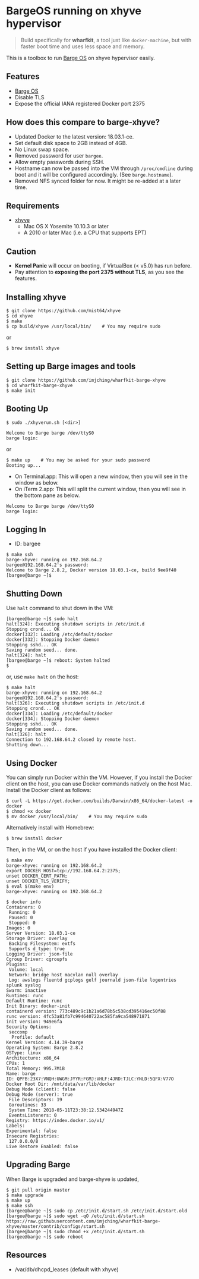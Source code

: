 # BargeOS running on xhyve hypervisor

> Build specifically for **wharfkit**, a tool just like `docker-machine`, but with faster boot time and uses less space and memory.

This is a toolbox to run [Barge OS](https://github.com/bargees/barge-os) on xhyve hypervisor easily.

## Features

- [Barge OS](https://github.com/bargees/barge-os)
- Disable TLS
- Expose the official IANA registered Docker port 2375

## How does this compare to barge-xhyve?

- Updated Docker to the latest version: 18.03.1-ce.
- Set default disk space to 2GB instead of 4GB.
- No Linux swap space.
- Removed password for user `bargee`.
- Allow empty passwords during SSH.
- Hostname can now be passed into the VM through `/proc/cmdline` during boot and it will be configured accordingly. (See `barge.hostname`).
- Removed NFS synced folder for now. It might be re-added at a later time.

## Requirements

- [xhyve](https://github.com/mist64/xhyve)
  - Mac OS X Yosemite 10.10.3 or later
  - A 2010 or later Mac (i.e. a CPU that supports EPT)

## Caution

- **Kernel Panic** will occur on booting, if VirtualBox (< v5.0) has run before.
- Pay attention to **exposing the port 2375 without TLS**, as you see the features.

## Installing xhyve

```
$ git clone https://github.com/mist64/xhyve
$ cd xhyve
$ make
$ cp build/xhyve /usr/local/bin/    # You may require sudo
```

or

```
$ brew install xhyve
```

## Setting up Barge images and tools

```
$ git clone https://github.com/imjching/wharfkit-barge-xhyve
$ cd wharfkit-barge-xhyve
$ make init
```

## Booting Up

```
$ sudo ./xhyverun.sh [<dir>]

Welcome to Barge barge /dev/ttyS0
barge login:
```

or

```
$ make up    # You may be asked for your sudo password
Booting up...
```

- On Terminal.app: This will open a new window, then you will see in the window as below.
- On iTerm 2.app: This will split the current window, then you will see in the bottom pane as below.

```
Welcome to Barge barge /dev/ttyS0
barge login:
```

## Logging In

- ID: bargee

```
$ make ssh
barge-xhyve: running on 192.168.64.2
bargee@192.168.64.2's password:
Welcome to Barge 2.8.2, Docker version 18.03.1-ce, build 9ee9f40
[bargee@barge ~]$
```

## Shutting Down

Use `halt` command to shut down in the VM:

```
[bargee@barge ~]$ sudo halt
halt[324]: Executing shutdown scripts in /etc/init.d
Stopping crond... OK
docker[332]: Loading /etc/default/docker
docker[332]: Stopping Docker daemon
Stopping sshd... OK
Saving random seed... done.
halt[324]: halt
[bargee@barge ~]$ reboot: System halted
$
```

or, use `make halt` on the host:

```
$ make halt
barge-xhyve: running on 192.168.64.2
bargee@192.168.64.2's password:
halt[326]: Executing shutdown scripts in /etc/init.d
Stopping crond... OK
docker[334]: Loading /etc/default/docker
docker[334]: Stopping Docker daemon
Stopping sshd... OK
Saving random seed... done.
halt[326]: halt
Connection to 192.168.64.2 closed by remote host.
Shutting down...
```

## Using Docker

You can simply run Docker within the VM. However, if you install the Docker client on the host, you can use Docker commands natively on the host Mac. Install the Docker client as follows:

```
$ curl -L https://get.docker.com/builds/Darwin/x86_64/docker-latest -o docker
$ chmod +x docker
$ mv docker /usr/local/bin/    # You may require sudo
```

Alternatively install with Homebrew:

```
$ brew install docker
```

Then, in the VM, or on the host if you have installed the Docker client:

```
$ make env
barge-xhyve: running on 192.168.64.2
export DOCKER_HOST=tcp://192.168.64.2:2375;
unset DOCKER_CERT_PATH;
unset DOCKER_TLS_VERIFY;
$ eval $(make env)
barge-xhyve: running on 192.168.64.2

$ docker info
Containers: 0
 Running: 0
 Paused: 0
 Stopped: 0
Images: 0
Server Version: 18.03.1-ce
Storage Driver: overlay
 Backing Filesystem: extfs
 Supports d_type: true
Logging Driver: json-file
Cgroup Driver: cgroupfs
Plugins:
 Volume: local
 Network: bridge host macvlan null overlay
 Log: awslogs fluentd gcplogs gelf journald json-file logentries splunk syslog
Swarm: inactive
Runtimes: runc
Default Runtime: runc
Init Binary: docker-init
containerd version: 773c489c9c1b21a6d78b5c538cd395416ec50f88
runc version: 4fc53a81fb7c994640722ac585fa9ca548971871
init version: 949e6fa
Security Options:
 seccomp
  Profile: default
Kernel Version: 4.14.39-barge
Operating System: Barge 2.8.2
OSType: linux
Architecture: x86_64
CPUs: 1
Total Memory: 995.7MiB
Name: barge
ID: QPFB:23X7:VNQH:UWGM:JYYR:FGMJ:VHLF:4JRD:TJLC:YNLD:5QFX:V77O
Docker Root Dir: /mnt/data/var/lib/docker
Debug Mode (client): false
Debug Mode (server): true
 File Descriptors: 19
 Goroutines: 33
 System Time: 2018-05-11T23:38:12.534244947Z
 EventsListeners: 0
Registry: https://index.docker.io/v1/
Labels:
Experimental: false
Insecure Registries:
 127.0.0.0/8
Live Restore Enabled: false
```

## Upgrading Barge

When Barge is upgraded and barge-xhyve is updated,

```
$ git pull origin master
$ make upgrade
$ make up
$ make ssh
[bargee@barge ~]$ sudo cp /etc/init.d/start.sh /etc/init.d/start.old
[bargee@barge ~]$ sudo wget -qO /etc/init.d/start.sh https://raw.githubusercontent.com/imjching/wharfkit-barge-xhyve/master/contrib/configs/start.sh
[bargee@barge ~]$ sudo chmod +x /etc/init.d/start.sh
[bargee@barge ~]$ sudo reboot
```

## Resources

- /var/db/dhcpd_leases (default with xhyve)
